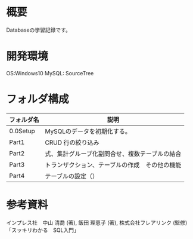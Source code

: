 # 概要
Databaseの学習記録です。

# 開発環境
OS:Windows10
MySQL:
SourceTree

# フォルダ構成

フォルダ名|説明
---------|-----
0.0Setup|MySQLのデータを初期化する。
Part1|CRUD 行の絞り込み
Part2|式、集計グループ化副問合せ、複数テーブルの結合
Part3|トランザクション、テーブルの作成　その他の機能
Part4|テーブルの設定（）



# 参考資料
インプレス社　中山 清喬 (著), 飯田 理恵子 (著), 株式会社フレアリンク (監修)「スッキリわかる　SQL入門」





